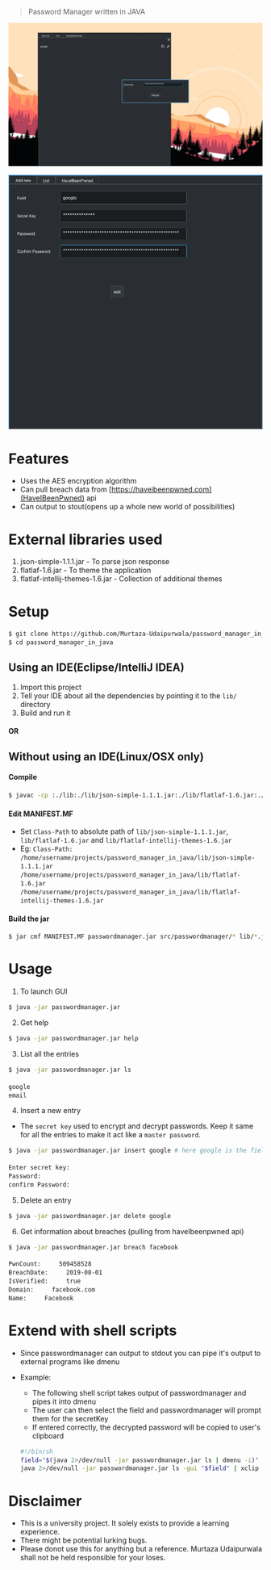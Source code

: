 > Password Manager written in JAVA

![password manager](assets/2.png)

![password manager](assets/1.png)

# Features
- Uses the AES encryption algorithm
- Can pull breach data from [https://haveibeenpwned.com](HaveIBeenPwned) api
- Can output to stout(opens up a whole new world of possibilities)

# External libraries used
1. json-simple-1.1.1.jar - To parse json response
2. flatlaf-1.6.jar - To theme the application
3. flatlaf-intellij-themes-1.6.jar - Collection of additional themes

# Setup
```bash
$ git clone https://github.com/Murtaza-Udaipurwala/password_manager_in_java
$ cd password_manager_in_java
```

## Using an IDE(Eclipse/IntelliJ IDEA)
1. Import this project
2. Tell your IDE about all the dependencies by pointing it to the `lib/` directory
3. Build and run it

#### OR

## Without using an IDE(Linux/OSX only)
#### Compile
```bash
$ javac -cp :./lib:./lib/json-simple-1.1.1.jar:./lib/flatlaf-1.6.jar:./lib/flatlaf-intellij-themes-1.6.jar src/passwordmanager/Main.java src/passwordmanager/gui/*.java
```

#### Edit MANIFEST.MF
- Set `Class-Path` to absolute path of `lib/json-simple-1.1.1.jar`, `lib/flatlaf-1.6.jar` and `lib/flatlaf-intellij-themes-1.6.jar`
- Eg: `Class-Path: /home/username/projects/password_manager_in_java/lib/json-simple-1.1.1.jar /home/username/projects/password_manager_in_java/lib/flatlaf-1.6.jar /home/username/projects/password_manager_in_java/lib/flatlaf-intellij-themes-1.6.jar`

#### Build the jar
```bash
$ jar cmf MANIFEST.MF passwordmanager.jar src/passwordmanager/* lib/*.jar
```

# Usage
1. To launch GUI
```bash
$ java -jar passwordmanager.jar
```

2. Get help
```bash
$ java -jar passwordmanager.jar help
```

3. List all the entries
```bash
$ java -jar passwordmanager.jar ls

google
email
```

4. Insert a new entry
- The `secret key` used to encrypt and decrypt passwords. Keep it same for all the entries to make it act like a `master password`.
```bash
$ java -jar passwordmanager.jar insert google # here google is the field name

Enter secret key:
Password:
confirm Password:
```

5. Delete an entry
```bash
$ java -jar passwordmanager.jar delete google
```

6. Get information about breaches (pulling from haveIbeenpwned api)
```bash
$ java -jar passwordmanager.jar breach facebook

PwnCount:     509458528
BreachDate:     2019-08-01
IsVerified:     true
Domain:     facebook.com
Name:     Facebook
```

# Extend with shell scripts
- Since passwordmanager can output to stdout you can pipe it's output to external programs like dmenu

- Example:
    * The following shell script takes output of passwordmanager and pipes it into dmenu
    * The user can then select the field and passwordmanager will prompt them for the secretKey
    * If entered correctly, the decrypted password will be copied to user's clipboard
    ```bash
    #!/bin/sh
    field="$(java 2>/dev/null -jar passwordmanager.jar ls | dmenu -i)"
    java 2>/dev/null -jar passwordmanager.jar ls -gui "$field" | xclip -selection clipboard
    ```

# Disclaimer
- This is a university project. It solely exists to provide a learning experience.
- There might be potential lurking bugs.
- Please donot use this for anything but a reference. Murtaza Udaipurwala shall not be held responsible for your loses.
